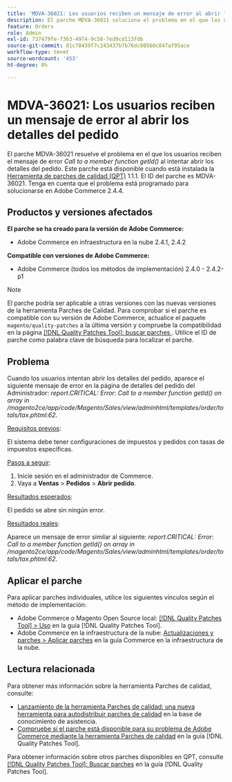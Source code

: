 ```yaml
---
title: 'MDVA-36021: Los usuarios reciben un mensaje de error al abrir los detalles del pedido'
description: El parche MDVA-36021 soluciona el problema en el que los usuarios reciben el mensaje de error *Call to a member function getId()* al intentar abrir los detalles del pedido. Este parche está disponible cuando está instalada la [Quality Patches Tool (QPT)](https://experienceleague.adobe.com/es/docs/commerce-knowledge-base/kb/announcements/commerce-announcements/magento-quality-patches-released-new-tool-to-self-serve-quality-patches) 1.1.1. El ID del parche es MDVA-36021. Tenga en cuenta que el problema está programado para solucionarse en Adobe Commerce 2.4.4.
feature: Orders
role: Admin
exl-id: 737479fe-f363-4974-9c58-7ed9cd113fdb
source-git-commit: 81c78439f7c243437b7b76dc80560c847af95ace
workflow-type: tm+mt
source-wordcount: '453'
ht-degree: 0%

---
```


# MDVA-36021: Los usuarios reciben un mensaje de error al abrir los detalles del pedido

El parche MDVA-36021 resuelve el problema en el que los usuarios reciben el mensaje de error *Call to a member function getId()* al intentar abrir los detalles del pedido. Este parche está disponible cuando está instalada la [Herramienta de parches de calidad (QPT)](https://experienceleague.adobe.com/es/docs/commerce-knowledge-base/kb/announcements/commerce-announcements/magento-quality-patches-released-new-tool-to-self-serve-quality-patches) 1.1.1. El ID del parche es MDVA-36021. Tenga en cuenta que el problema está programado para solucionarse en Adobe Commerce 2.4.4.

## Productos y versiones afectados

**El parche se ha creado para la versión de Adobe Commerce:**

* Adobe Commerce en infraestructura en la nube 2.4.1, 2.4.2

**Compatible con versiones de Adobe Commerce:**

* Adobe Commerce (todos los métodos de implementación) 2.4.0 - 2.4.2-p1

>[!NOTE]
>
>El parche podría ser aplicable a otras versiones con las nuevas versiones de la herramienta Parches de Calidad. Para comprobar si el parche es compatible con su versión de Adobe Commerce, actualice el paquete `magento/quality-patches` a la última versión y compruebe la compatibilidad en la página [[!DNL Quality Patches Tool]: buscar parches ](https://experienceleague.adobe.com/es/docs/commerce-knowledge-base/kb/announcements/commerce-announcements/magento-quality-patches-released-new-tool-to-self-serve-quality-patches). Utilice el ID de parche como palabra clave de búsqueda para localizar el parche.

## Problema

Cuando los usuarios intentan abrir los detalles del pedido, aparece el siguiente mensaje de error en la página de detalles del pedido del Administrador: *report.CRITICAL: Error: Call to a member function getId() on array in /magento2ce/app/code/Magento/Sales/view/adminhtml/templates/order/totals/tax.phtml:62*.

<u>Requisitos previos</u>:

El sistema debe tener configuraciones de impuestos y pedidos con tasas de impuestos específicas.

<u>Pasos a seguir</u>:

1. Inicie sesión en el administrador de Commerce.
1. Vaya a **Ventas** > **Pedidos** > **Abrir pedido**.

<u>Resultados esperados</u>:

El pedido se abre sin ningún error.

<u>Resultados reales</u>:

Aparece un mensaje de error similar al siguiente: *report.CRITICAL: Error: Call to a member function getId() on array in /magento2ce/app/code/Magento/Sales/view/adminhtml/templates/order/totals/tax.phtml:62*.

## Aplicar el parche

Para aplicar parches individuales, utilice los siguientes vínculos según el método de implementación:

* Adobe Commerce o Magento Open Source local: [[!DNL Quality Patches Tool] > Uso](/help/tools/quality-patches-tool/usage.md) en la guía [!DNL Quality Patches Tool].
* Adobe Commerce en la infraestructura de la nube: [Actualizaciones y parches > Aplicar parches](https://experienceleague.adobe.com/docs/commerce-cloud-service/user-guide/develop/upgrade/apply-patches.html?lang=es) en la guía Commerce en la infraestructura de la nube.

## Lectura relacionada

Para obtener más información sobre la herramienta Parches de calidad, consulte:

* [Lanzamiento de la herramienta Parches de calidad: una nueva herramienta para autodistribuir parches de calidad](https://experienceleague.adobe.com/es/docs/commerce-knowledge-base/kb/announcements/commerce-announcements/magento-quality-patches-released-new-tool-to-self-serve-quality-patches) en la base de conocimiento de asistencia.
* [Compruebe si el parche está disponible para su problema de Adobe Commerce mediante la herramienta Parches de calidad](/help/tools/quality-patches-tool/patches-available-in-qpt/check-patch-for-magento-issue-with-magento-quality-patches.md) en la guía [!DNL Quality Patches Tool].

Para obtener información sobre otros parches disponibles en QPT, consulte [[!DNL Quality Patches Tool]: Buscar parches](https://experienceleague.adobe.com/tools/commerce-quality-patches/index.html?lang=es) en la guía [!DNL Quality Patches Tool].
